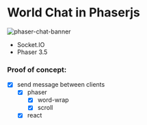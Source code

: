
# World Chat in Phaserjs
![phaser-chat-banner](https://user-images.githubusercontent.com/2754032/159346780-41ebd9c5-e359-4996-8f11-4e281b9e3f89.png)

- Socket.IO
- Phaser 3.5

### Proof of concept:
- [x] send message between clients
  - [x] phaser
    - [x] word-wrap
    - [x] scroll
  - [x] react
